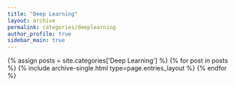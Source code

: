 ```yaml
---
title: "Deep Learning"
layout: archive
permalink: categories/deeplearning
author_profile: true
sidebar_main: true
---
```



{% assign posts = site.categories['Deep Learning'] %}
{% for post in posts %} {% include archive-single.html type=page.entries_layout %} {% endfor %}